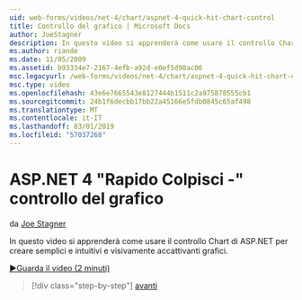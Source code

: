 ```yaml
---
uid: web-forms/videos/net-4/chart/aspnet-4-quick-hit-chart-control
title: Controllo del grafico | Microsoft Docs
author: JoeStagner
description: In questo video si apprenderà come usare il controllo Chart di ASP.NET per creare semplici e intuitivi e visivamente accattivanti grafici.
ms.author: riande
ms.date: 11/05/2009
ms.assetid: b93334e7-2167-4efb-a92d-e0ef5d98ac06
msc.legacyurl: /web-forms/videos/net-4/chart/aspnet-4-quick-hit-chart-control
msc.type: video
ms.openlocfilehash: 43e6e7665543e8127444b1511c2a975878555cb1
ms.sourcegitcommit: 24b1f6decbb17bb22a45166e5fdb0845c65af498
ms.translationtype: MT
ms.contentlocale: it-IT
ms.lasthandoff: 03/01/2019
ms.locfileid: "57037268"
---
```

<a name="aspnet-4-quick-hit---chart-control"></a>ASP.NET 4 "Rapido Colpisci -" controllo del grafico
====================
da [Joe Stagner](https://github.com/JoeStagner)

In questo video si apprenderà come usare il controllo Chart di ASP.NET per creare semplici e intuitivi e visivamente accattivanti grafici. 

[&#9654;Guarda il video (2 minuti)](https://channel9.msdn.com/Blogs/ASP-NET-Site-Videos/aspnet-4-quick-hit-chart-control)

> [!div class="step-by-step"]
> [avanti](aspnet-4-how-do-i-introducing-the-new-chart-control-in-visual-studio-2010.md)
